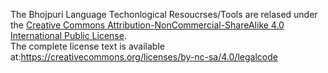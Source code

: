 The Bhojpuri Language Techonlogical Resoucrses/Tools are relased under the [Creative Commons Attribution-NonCommercial-ShareAlike 4.0 International Public License](https://creativecommons.org/licenses/by-nc-sa/4.0/legalcode).                                                  
The complete license text is available at:https://creativecommons.org/licenses/by-nc-sa/4.0/legalcode

